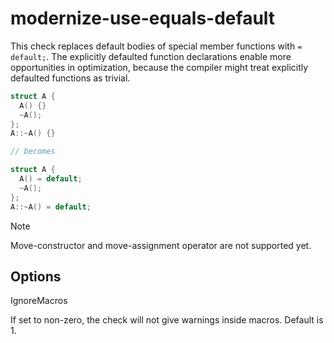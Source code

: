 # modernize-use-equals-default

This check replaces default bodies of special member functions with `=
default;`. The explicitly defaulted function declarations enable more
opportunities in optimization, because the compiler might treat
explicitly defaulted functions as trivial.

``` c++
struct A {
  A() {}
  ~A();
};
A::~A() {}

// becomes

struct A {
  A() = default;
  ~A();
};
A::~A() = default;
```

<div class="note">

<div class="title">

Note

</div>

Move-constructor and move-assignment operator are not supported yet.

</div>

## Options

<div class="option">

IgnoreMacros

If set to non-zero, the check will not give warnings inside macros.
Default is <span class="title-ref">1</span>.

</div>
